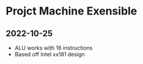 # Projct Machine Exensible
## 2022-10-25
* ALU works with 16 instructions
* Based off Intel xx181 design
